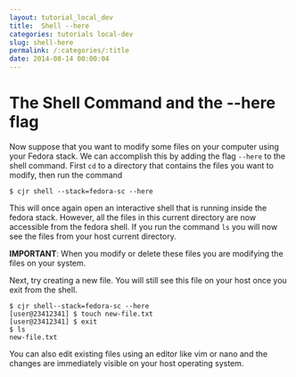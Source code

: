 ```yaml
---
layout: tutorial_local_dev
title:  Shell --here
categories: tutorials local-dev
slug: shell-here
permalink: /:categories/:title
date: 2014-08-14 00:00:04
---
```


The Shell Command and the --here flag
====================================

Now suppose that you want to modify some files on your computer using your Fedora stack. We can accomplish this by adding the flag `--here` to the shell command. First `cd` to a directory that contains the files you want to modify, then run the command

```console
$ cjr shell --stack=fedora-sc --here
```

This will once again open an interactive shell that is running inside the fedora stack. However, all the files in this current directory are now accessible from the fedora shell. If you run the command `ls` you will now see the files from your host current directory.

**IMPORTANT**: When you modify or delete these files you are modifying the files on your system. 

Next, try creating a new file. You will still see this file on your host once you exit from the shell.

```console
$ cjr shell--stack=fedora-sc --here
[user@23412341] $ touch new-file.txt
[user@23412341] $ exit
$ ls
new-file.txt
```

You can also edit existing files using an editor like vim or nano and the changes are immediately visible on your host operating system. 